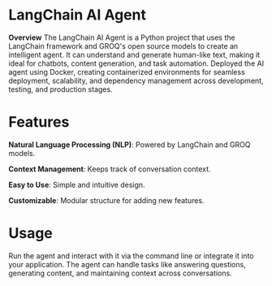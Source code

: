 # LangChain AI Agent
**Overview**
The LangChain AI Agent is a Python project that uses the LangChain framework and GROQ's open source models to create an intelligent agent. It can understand and generate human-like text, making it ideal for chatbots, content generation, and task automation. Deployed the AI agent using Docker, creating containerized environments for seamless deployment, scalability, and 
dependency management across development, testing, and production stages.  

# Features
**Natural Language Processing (NLP)**: Powered by LangChain and GROQ models.

**Context Management**: Keeps track of conversation context.

**Easy to Use**: Simple and intuitive design.

**Customizable**: Modular structure for adding new features.

# Usage
Run the agent and interact with it via the command line or integrate it into your application. The agent can handle tasks like answering questions, generating content, and maintaining context across conversations.
